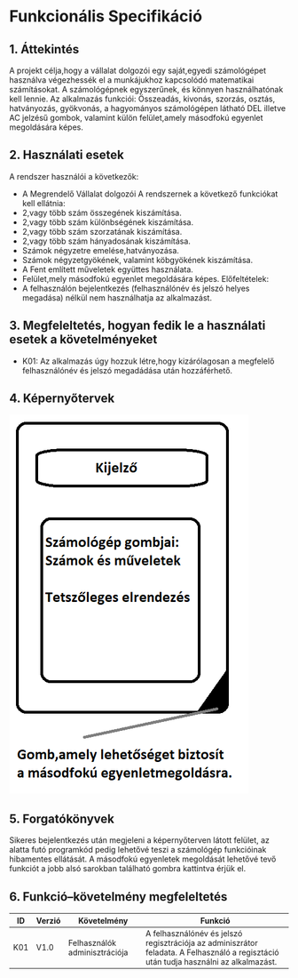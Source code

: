 # Funkcionális Specifikáció

## 1. Áttekintés
A projekt célja,hogy a vállalat dolgozói egy saját,egyedi számológépet használva végezhessék el a munkájukhoz kapcsolódó matematikai számításokat. A számológépnek egyszerűnek, és könnyen használhatónak kell lennie. Az alkalmazás funkciói: Összeadás, kivonás, szorzás, osztás, hatványozás, gyökvonás, a hagyományos számológépen látható DEL illetve AC jelzésű gombok, valamint külön felület,amely másodfokú egyenlet megoldására képes.

## 2. Használati esetek
A rendszer használói a következők:
*	A Megrendelő Vállalat dolgozói
A rendszernek a következő funkciókat kell ellátnia:
*	2,vagy több szám összegének kiszámítása.
*	2,vagy több szám különbségének kiszámítása.
*	2,vagy több szám szorzatának kiszámítása.
*	2,vagy több szám hányadosának kiszámítása.
*	Számok négyzetre emelése,hatványozása.
*	Számok négyzetgyökének, valamint köbgyökének kiszámítása.
*	A Fent említett műveletek együttes használata.
*   Felület,mely másodfokú egyenlet megoldására képes.
Előfeltételek:
*	A felhasználón bejelentkezés (felhasználónév és jelszó helyes megadása) nélkül nem használhatja az alkalmazást.

## 3. Megfeleltetés, hogyan fedik le a használati esetek a követelményeket
*   K01: Az alkalmazás úgy hozzuk létre,hogy kizárólagosan a megfelelő felhasználónév és jelszó megadádása után hozzáférhető.

## 4. Képernyőtervek
![Képernyőterv](kepernyoterv01.png)

## 5. Forgatókönyvek
Sikeres bejelentkezés után megjeleni a képernyőterven látott felület, az alatta futó programkód pedig lehetővé teszi a számológép funkcióinak hibamentes ellátását.
A másodfokú egyenletek megoldását lehetővé tevő funkciót a jobb alsó sarokban található gombra kattintva érjük el.

## 6. Funkció–követelmény megfeleltetés

ID|Verzió|Követelmény|Funkció
--|------|---|--------
K01|V1.0|Felhasználók adminisztrációja|A felhasználónév és jelszó regisztrációja az adminiszrátor feladata. A Felhasználó a regisztáció után tudja használni az alkalmazást.
